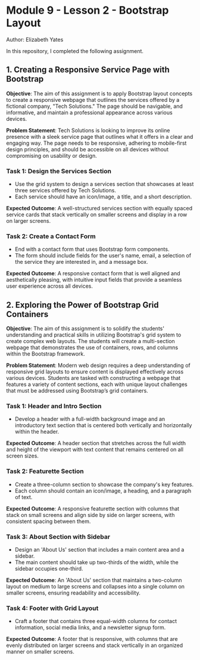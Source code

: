 # Module 9 - Lesson 2 - Bootstrap Layout
Author: Elizabeth Yates

In this repository, I completed the following assignment. 

## 1. Creating a Responsive Service Page with Bootstrap

**Objective**: The aim of this assignment is to apply Bootstrap layout concepts to create a responsive webpage that outlines the services offered by a fictional company, "Tech Solutions." The page should be navigable, and informative, and maintain a professional appearance across various devices.

**Problem Statement**: Tech Solutions is looking to improve its online presence with a sleek service page that outlines what it offers in a clear and engaging way. The page needs to be responsive, adhering to mobile-first design principles, and should be accessible on all devices without compromising on usability or design.

### Task 1: Design the Services Section 

- Use the grid system to design a services section that showcases at least three services offered by Tech Solutions. 
- Each service should have an icon/image, a title, and a short description.

**Expected Outcome**: A well-structured services section with equally spaced service cards that stack vertically on smaller screens and display in a row on larger screens.

### Task 2: Create a Contact Form 

- End with a contact form that uses Bootstrap form components. 
- The form should include fields for the user's name, email, a selection of the service they are interested in, and a message box.

**Expected Outcome**: A responsive contact form that is well aligned and aesthetically pleasing, with intuitive input fields that provide a seamless user experience across all devices.

## 2. Exploring the Power of Bootstrap Grid Containers

**Objective**: The aim of this assignment is to solidify the students' understanding and practical skills in utilizing Bootstrap's grid system to create complex web layouts. The students will create a multi-section webpage that demonstrates the use of containers, rows, and columns within the Bootstrap framework.

**Problem Statement**: Modern web design requires a deep understanding of responsive grid layouts to ensure content is displayed effectively across various devices. Students are tasked with constructing a webpage that features a variety of content sections, each with unique layout challenges that must be addressed using Bootstrap’s grid containers.

### Task 1: Header and Intro Section 

- Develop a header with a full-width background image and an introductory text section that is centered both vertically and horizontally within the header.

**Expected Outcome**: A header section that stretches across the full width and height of the viewport with text content that remains centered on all screen sizes.

### Task 2: Featurette Section 

- Create a three-column section to showcase the company's key features. 
- Each column should contain an icon/image, a heading, and a paragraph of text.

**Expected Outcome**: A responsive featurette section with columns that stack on small screens and align side by side on larger screens, with consistent spacing between them.

### Task 3: About Section with Sidebar 

- Design an 'About Us' section that includes a main content area and a sidebar. 
- The main content should take up two-thirds of the width, while the sidebar occupies one-third.

**Expected Outcome**: An 'About Us' section that maintains a two-column layout on medium to large screens and collapses into a single column on smaller screens, ensuring readability and accessibility.

### Task 4: Footer with Grid Layout 

- Craft a footer that contains three equal-width columns for contact information, social media links, and a newsletter signup form.

**Expected Outcome**: A footer that is responsive, with columns that are evenly distributed on larger screens and stack vertically in an organized manner on smaller screens.